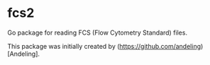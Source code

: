 # fcs2

Go package for reading FCS (Flow Cytometry Standard) files.

This package was initially created by (https://github.com/andeling)[Andeling].


